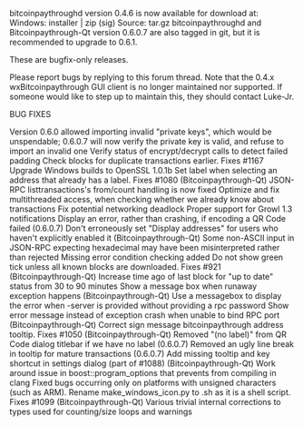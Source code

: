 bitcoinpaythroughd version 0.4.6 is now available for download at:
Windows: installer | zip (sig)
Source: tar.gz
bitcoinpaythroughd and Bitcoinpaythrough-Qt version 0.6.0.7 are also tagged in git, but it is recommended to upgrade to 0.6.1.

These are bugfix-only releases.

Please report bugs by replying to this forum thread. Note that the 0.4.x wxBitcoinpaythrough GUI client is no longer maintained nor supported. If someone would like to step up to maintain this, they should contact Luke-Jr.

BUG FIXES

Version 0.6.0 allowed importing invalid "private keys", which would be unspendable; 0.6.0.7 will now verify the private key is valid, and refuse to import an invalid one
Verify status of encrypt/decrypt calls to detect failed padding
Check blocks for duplicate transactions earlier. Fixes #1167
Upgrade Windows builds to OpenSSL 1.0.1b
Set label when selecting an address that already has a label. Fixes #1080 (Bitcoinpaythrough-Qt)
JSON-RPC listtransactions's from/count handling is now fixed
Optimize and fix multithreaded access, when checking whether we already know about transactions
Fix potential networking deadlock
Proper support for Growl 1.3 notifications
Display an error, rather than crashing, if encoding a QR Code failed (0.6.0.7)
Don't erroneously set "Display addresses" for users who haven't explicitly enabled it (Bitcoinpaythrough-Qt)
Some non-ASCII input in JSON-RPC expecting hexadecimal may have been misinterpreted rather than rejected
Missing error condition checking added
Do not show green tick unless all known blocks are downloaded. Fixes #921 (Bitcoinpaythrough-Qt)
Increase time ago of last block for "up to date" status from 30 to 90 minutes
Show a message box when runaway exception happens (Bitcoinpaythrough-Qt)
Use a messagebox to display the error when -server is provided without providing a rpc password
Show error message instead of exception crash when unable to bind RPC port (Bitcoinpaythrough-Qt)
Correct sign message bitcoinpaythrough address tooltip. Fixes #1050 (Bitcoinpaythrough-Qt)
Removed "(no label)" from QR Code dialog titlebar if we have no label (0.6.0.7)
Removed an ugly line break in tooltip for mature transactions (0.6.0.7)
Add missing tooltip and key shortcut in settings dialog (part of #1088) (Bitcoinpaythrough-Qt)
Work around issue in boost::program_options that prevents from compiling in clang
Fixed bugs occurring only on platforms with unsigned characters (such as ARM).
Rename make_windows_icon.py to .sh as it is a shell script. Fixes #1099 (Bitcoinpaythrough-Qt)
Various trivial internal corrections to types used for counting/size loops and warnings
